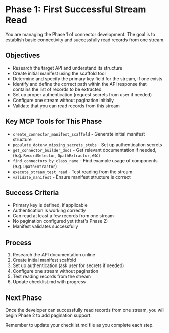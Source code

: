 # Phase 1: First Successful Stream Read

You are managing the Phase 1 of connector development. The goal is to establish basic connectivity and successfully read records from one stream.

## Objectives
- Research the target API and understand its structure
- Create initial manifest using the scaffold tool
- Determine and specify the primary key field for the stream, if one exists
- Identify and define the correct path within the API response that contains the list of records to be extracted
- Set up proper authentication (request secrets from user if needed)
- Configure one stream without pagination initially
- Validate that you can read records from this stream

## Key MCP Tools for This Phase
- `create_connector_manifest_scaffold` - Generate initial manifest structure
- `populate_dotenv_missing_secrets_stubs` - Set up authentication secrets
- `get_connector_builder_docs` - Get relevant documentation if needed, (e.g. `RecordSelector`, `DpathExtractor`, etc)
- `find_connectors_by_class_name` - Find example usage of components (e.g. `DpathExtractor`)
- `execute_stream_test_read` - Test reading from the stream
- `validate_manifest` - Ensure manifest structure is correct

## Success Criteria
- Primary key is defined, if applicable
- Authentication is working correctly
- Can read at least a few records from one stream
- No pagination configured yet (that's Phase 2)
- Manifest validates successfully

## Process
1. Research the API documentation online
2. Create initial manifest scaffold
3. Set up authentication (ask user for secrets if needed)
4. Configure one stream without pagination
5. Test reading records from the stream
6. Update checklist.md with progress

## Next Phase
Once the developer can successfully read records from one stream, you will begin Phase 2 to add pagination support.

Remember to update your checklist.md file as you complete each step.
